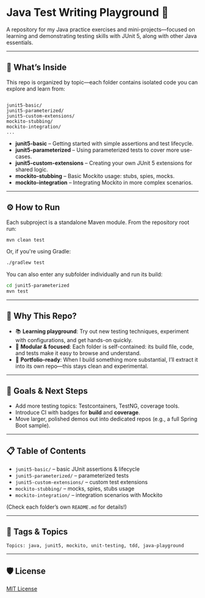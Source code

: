 # Java Test Writing Playground 🧪

A repository for my Java practice exercises and mini-projects—focused on learning and demonstrating testing skills with JUnit 5, along with other Java essentials.

---

## 🚀 What’s Inside

This repo is organized by topic—each folder contains isolated code you can explore and learn from:

```

junit5-basic/
junit5-parameterized/
junit5-custom-extensions/
mockito-stubbing/
mockito-integration/
...

````

- **junit5-basic** – Getting started with simple assertions and test lifecycle.
- **junit5-parameterized** – Using parameterized tests to cover more use-cases.
- **junit5-custom-extensions** – Creating your own JUnit 5 extensions for shared logic.
- **mockito-stubbing** – Basic Mockito usage: stubs, spies, mocks.
- **mockito-integration** – Integrating Mockito in more complex scenarios.

---

## ⚙️ How to Run

Each subproject is a standalone Maven module. From the repository root run:

```bash
mvn clean test
````

Or, if you're using Gradle:

```bash
./gradlew test
```

You can also enter any subfolder individually and run its build:

```bash
cd junit5-parameterized
mvn test
```

---

## 🧪 Why This Repo?

* 📚 **Learning playground**: Try out new testing techniques, experiment with configurations, and get hands-on quickly.
* 🧩 **Modular & focused**: Each folder is self-contained: its build file, code, and tests make it easy to browse and understand.
* 🏅 **Portfolio-ready**: When I build something more substantial, I’ll extract it into its own repo—this stays clean and experimental.

---

## 🎯 Goals & Next Steps

* Add more testing topics: Testcontainers, TestNG, coverage tools.
* Introduce CI with badges for **build** and **coverage**.
* Move larger, polished demos out into dedicated repos (e.g., a full Spring Boot sample).

---

## 📋 Table of Contents

* `junit5-basic/` – basic JUnit assertions & lifecycle
* `junit5-parameterized/` – parameterized tests
* `junit5-custom-extensions/` – custom test extensions
* `mockito-stubbing/` – mocks, spies, stubs usage
* `mockito-integration/` – integration scenarios with Mockito

(Check each folder’s own `README.md` for details!)

---

## 📌 Tags & Topics

```
Topics: java, junit5, mockito, unit-testing, tdd, java-playground
```

---

## 🛡️ License

[MIT License](LICENSE.md)

